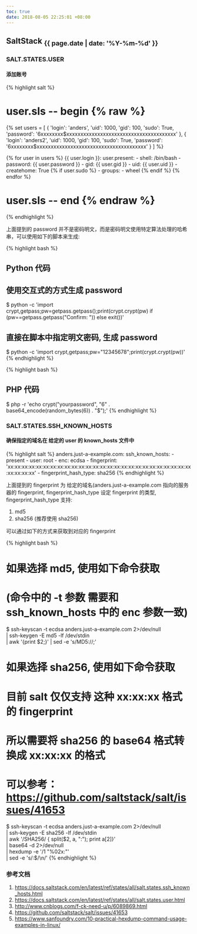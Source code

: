 ```yaml
---
toc: true
date: 2018-08-05 22:25:01 +08:00
---
```

## SaltStack <sub>{{ page.date | date: '%Y-%m-%d' }}</sub>

### SALT.STATES.USER

#### 添加账号


{% highlight salt %}
# user.sls -- begin {% raw %}
{%
set users = [
  {
    'login': 'anders', 'uid': 1000, 'gid': 100, 'sudo': True,
    'password': '$6$xxxxxxxx$xxxxxxxxxxxxxxxxxxxxxxxxxxxxxxxxxxxxxxx'
  },
  {
    'login': 'anders2', 'uid': 1000, 'gid': 100, 'sudo': True,
    'password': '$6$xxxxxxxx$xxxxxxxxxxxxxxxxxxxxxxxxxxxxxxxxxxxxxxx'
  }
]
%}

{% for user in users %}
{{ user.login }}:
  user.present:
    - shell: /bin/bash
    - password: {{ user.password }}
    - gid: {{ user.gid }}
    - uid: {{ user.uid }}
    - createhome: True
{% if user.sudo %}
    - groups:
      - wheel
{% endif %}
{% endfor %}
# user.sls -- end {% endraw %}
{% endhighlight %}

上面提到的 password 并不是密码明文，而是密码明文使用特定算法处理的哈希串，可以使用如下的脚本来生成:

{% highlight bash %}
## Python 代码
## 使用交互式的方式生成 password 
$ python -c 'import crypt,getpass;pw=getpass.getpass();print(crypt.crypt(pw) if (pw==getpass.getpass("Confirm: ")) else exit())'
## 直接在脚本中指定明文密码, 生成 password
$ python -c 'import crypt,getpass;pw="12345678";print(crypt.crypt(pw))'
{% endhighlight %}

{% highlight bash %}
## PHP 代码
$ php -r 'echo crypt("yourpassword", "$6$" . base64_encode(random_bytes(6)) . "$");'
{% endhighlight %}

### SALT.STATES.SSH_KNOWN_HOSTS

#### 确保指定的域名在 给定的 user 的 known_hosts 文件中

{% highlight salt %}
anders.just-a-example.com:
  ssh_known_hosts:
    - present
    - user: root
    - enc: ecdsa
    - fingerprint: 'xx:xx:xx:xx:xx:xx:xx:xx:xx:xx:xx:xx:xx:xx:xx:xx:xx:xx:xx:xx:xx:xx:xx:xx:xx:xx:xx:xx:xx:xx'
    - fingerprint_hash_type: sha256
{% endhighlight %}

上面提到的 fingerprint 为 给定的域名(anders.just-a-example.com 指向的服务器的 fingerprint, fingerprint_hash_type 设定 fingerprint 的类型, fingerprint_hash_type 支持:

1. md5
1. sha256 (推荐使用 sha256) 

可以通过如下的方式来获取到对应的 fingerprint

{% highlight bash %}
# 如果选择 md5, 使用如下命令获取
# (命令中的 -t 参数 需要和 ssh_known_hosts 中的 enc 参数一致)
$ ssh-keyscan -t ecdsa anders.just-a-example.com 2>/dev/null \
    | ssh-keygen -E md5 -lf /dev/stdin \
    | awk '{print $2;}' | sed -e 's/MD5://;'

# 如果选择 sha256, 使用如下命令获取
# 目前 salt 仅仅支持 这种 xx:xx:xx 格式的 fingerprint
# 所以需要将 sha256 的 base64 格式转换成 xx:xx:xx 的格式
# 可以参考： https://github.com/saltstack/salt/issues/41653
$ ssh-keyscan -t ecdsa anders.just-a-example.com 2>/dev/null \
    | ssh-keygen -E sha256 -lf /dev/stdin \
    | awk '/SHA256/ { split($2, a, ":"); print a[2]}' \
    | base64 -d 2>/dev/null  \
    | hexdump -e '/1 "%02x:"' \
    | sed -e 's/:$/\n/' 
{% endhighlight %}

### 参考文档

1. https://docs.saltstack.com/en/latest/ref/states/all/salt.states.ssh_known_hosts.html
1. https://docs.saltstack.com/en/latest/ref/states/all/salt.states.user.html
1. http://www.cnblogs.com/f-ck-need-u/p/6089869.html
1. https://github.com/saltstack/salt/issues/41653
1. https://www.sanfoundry.com/10-practical-hexdump-command-usage-examples-in-linux/
